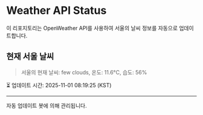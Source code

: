 
# Weather API Status

이 리포지토리는 OpenWeather API를 사용하여 서울의 날씨 정보를 자동으로 업데이트합니다.

## 현재 서울 날씨
> 서울의 현재 날씨: few clouds, 온도: 11.6°C, 습도: 56%

⏳ 업데이트 시간: 2025-11-01 08:19:25 (KST)

---
자동 업데이트 봇에 의해 관리됩니다.
